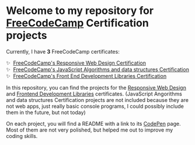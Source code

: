 # Welcome to my repository for [FreeCodeCamp](https://www.freecodecamp.org/) Certification projects

Currently, I have **3** FreeCodeCamp certificates:

✨ &nbsp;[FreeCodeCamp's Responsive Web Design Certification](https://www.freecodecamp.org/certification/andresprza/responsive-web-design)\
✨ &nbsp;[FreeCodeCamp's JavaScript Algorithms and data structures Certification](https://www.freecodecamp.org/certification/andresprza/javascript-algorithms-and-data-structures)\
✨ &nbsp;[FreeCodeCamp's Front End Development Libraries Certification](https://www.freecodecamp.org/certification/andresprza/front-end-development-libraries)

In this repository, you can find the projects for the [Responsive Web Design](https://www.freecodecamp.org/certification/andresprza/responsive-web-design) and [Frontend Development Libraries](https://www.freecodecamp.org/certification/andresprza/front-end-development-libraries) certificates.
(JavaScript Angorithms and data structures Certification projects are not included because they are not web apps, just really basic console programs, I could possibly include them in the future, but not today)

On each project, you will find a README with a link to its [CodePen](https://codepen.io/) page.
Most of them are not very polished, but helped me out to improve my coding skills.
